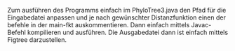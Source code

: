 Zum ausführen des Programms einfach im PhyloTree3.java den Pfad für die Eingabedatei anpassen und je nach gewünschter Distanzfunktion einen der befehle in der main-fkt auskommentieren.
Dann einfach mittels Javac-Befehl kompilieren und ausführen. Die Ausgabedatei dann ist einfach mittels Figtree darzustellen.